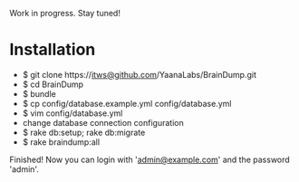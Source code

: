 Work in progress. Stay tuned!


Installation
============
* $ git clone https://itws@github.com/YaanaLabs/BrainDump.git
* $ cd BrainDump
* $ bundle
* $ cp config/database.example.yml config/database.yml
* $ vim config/database.yml
* change database connection configuration
* $ rake db:setup; rake db:migrate
* $ rake braindump:all

Finished! Now you can login with 'admin@example.com' and the password 'admin'.
